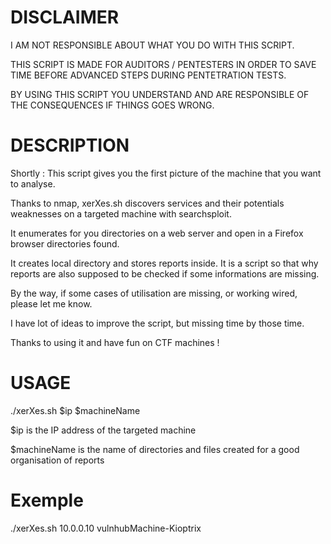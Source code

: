 # DISCLAIMER

I AM NOT RESPONSIBLE ABOUT WHAT YOU DO WITH THIS SCRIPT.

THIS SCRIPT IS MADE FOR AUDITORS / PENTESTERS IN ORDER TO SAVE TIME BEFORE ADVANCED STEPS DURING PENTETRATION TESTS.

BY USING THIS SCRIPT YOU UNDERSTAND AND ARE RESPONSIBLE OF THE CONSEQUENCES IF THINGS GOES WRONG.

# DESCRIPTION
Shortly : This script gives you the first picture of the machine that you want to analyse.

Thanks to nmap, xerXes.sh discovers services and their potentials weaknesses on a targeted machine with searchsploit. 

It enumerates for you directories on a web server and open in a Firefox browser directories found.

It creates local directory and stores reports inside. It is a script so that why reports are also supposed to be checked if some informations are missing.


By the way, if some cases of utilisation are missing, or working wired, please let me know.

I have lot of ideas to improve the script, but missing time by those time. 

Thanks to using it and have fun on CTF machines !

# USAGE
./xerXes.sh $ip $machineName

$ip is the IP address of the targeted machine

$machineName is the name of directories and files created for a good organisation of reports  

# Exemple
./xerXes.sh 10.0.0.10 vulnhubMachine-Kioptrix
